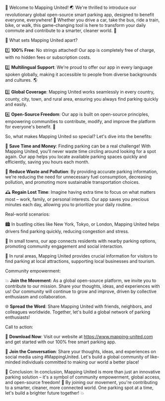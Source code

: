 🎉 Welcome to Mapping United! 🌏 We're thrilled to introduce our revolutionary global open-source smart parking app, designed to benefit everyone, everywhere! 💪 Whether you drive a car, take the bus, ride a train, bike, or walk, this game-changing tool is here to transform your daily commute and contribute to a smarter, cleaner world. 🌈

🎊 What sets Mapping United apart?

1️⃣ **100% Free**: No strings attached! Our app is completely free of charge, with no hidden fees or subscription costs.

2️⃣ **Multilingual Support**: We're proud to offer our app in every language spoken globally, making it accessible to people from diverse backgrounds and cultures. 🌎

3️⃣ **Global Coverage**: Mapping United works seamlessly in every country, county, city, town, and rural area, ensuring you always find parking quickly and easily.

4️⃣ **Open-Source Freedom**: Our app is built on open-source principles, empowering communities to contribute, modify, and improve the platform for everyone's benefit. 🤝

So, what makes Mapping United so special? Let's dive into the benefits:

💸 **Save Time and Money**:
Finding parking can be a real challenge! With Mapping United, you'll never waste time circling around looking for a spot again. Our app helps you locate available parking spaces quickly and efficiently, saving you hours each month.

🌟 **Reduce Waste and Pollution**:
By providing accurate parking information, we're reducing the need for unnecessary fuel consumption, decreasing pollution, and promoting more sustainable transportation choices.

🕰️ **Regain Lost Time**:
Imagine having extra time to focus on what matters most – work, family, or personal interests. Our app saves you precious minutes each day, allowing you to prioritize your daily routine.

Real-world scenarios:

🏙️ In bustling cities like New York, Tokyo, or London, Mapping United helps drivers find parking quickly, reducing congestion and stress.

🌄 In small towns, our app connects residents with nearby parking options, promoting community engagement and social interaction.

🚂 In rural areas, Mapping United provides crucial information for visitors to find parking at local attractions, supporting local businesses and tourism.

Community empowerment:

💥 **Join the Movement**:
As a global open-source platform, we invite you to contribute to our mission. Share your thoughts, ideas, and experiences with us! Our community will continue to grow and improve, driven by collective enthusiasm and collaboration.

🌐 **Spread the Word**:
Share Mapping United with friends, neighbors, and colleagues worldwide. Together, let's build a global network of parking enthusiasts!

Call to action:

📲 **Download Now**:
Visit our website at https://www.mapping-united.com and get started with our 100% free smart parking app.

💬 **Join the Conversation**:
Share your thoughts, ideas, and experiences on social media using #MappingUnited. Let's build a global community of like-minded individuals committed to making our world a better place!

🌟 Conclusion:
In conclusion, Mapping United is more than just an innovative parking solution – it's a symbol of community empowerment, global access, and open-source freedom! 🎉 By joining our movement, you're contributing to a smarter, cleaner, more connected world. One parking spot at a time, let's build a brighter future together! 💥